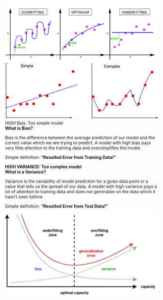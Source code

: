 ![alt text](https://github.com/satyarohit/Data-Science-Concepts/blob/main/images/over_under.PNG)<br/>
![alt text](https://github.com/satyarohit/Data-Science-Concepts/blob/main/images/bais_vari.PNG)<br/>
HIGH Bais: Too simple model<br/>
**What is Bias?**<br/>

Bias is the difference between the average prediction of our model and the correct value which we are trying to predict. A model with high bias pays very little attention to the training data and oversimplifies the model.<br/>

Simple definition: **“Resulted Error from Training Data!”**<br/>

**HIGH VARIANCE: Too complex model**<br/>
**What is a Variance?**<br/>

Variance is the variability of model prediction for a given data point or a value that tells us the spread of our data. A model with high variance pays a lot of attention to training data and does not generalize on the data which it hasn’t seen before.<br/>

Simple definition: **“Resulted Error from Test Data!”**<br/>

![alt text](https://github.com/satyarohit/Data-Science-Concepts/blob/main/images/graph1.PNG)

